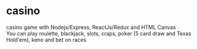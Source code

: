 # casino
casino game with Nodejs/Express, ReactJs/Redux and HTML Canvas\
You can play roulette, blackjack, slots, craps, poker (5 card draw and Texas Hold'em), keno and bet on races
